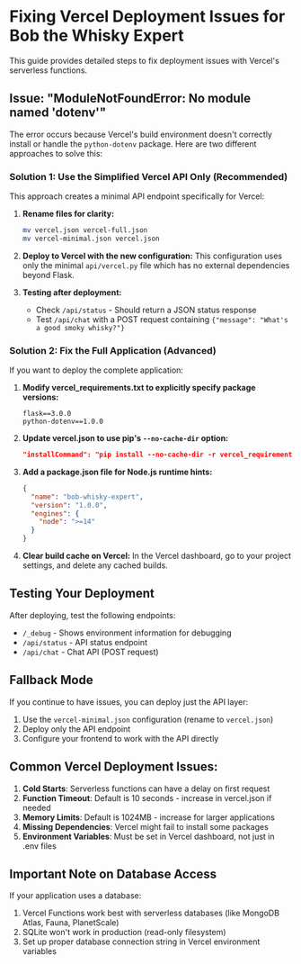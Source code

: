 # Fixing Vercel Deployment Issues for Bob the Whisky Expert

This guide provides detailed steps to fix deployment issues with Vercel's serverless functions.

## Issue: "ModuleNotFoundError: No module named 'dotenv'"

The error occurs because Vercel's build environment doesn't correctly install or handle the `python-dotenv` package. Here are two different approaches to solve this:

### Solution 1: Use the Simplified Vercel API Only (Recommended)

This approach creates a minimal API endpoint specifically for Vercel:

1. **Rename files for clarity:**
   ```bash
   mv vercel.json vercel-full.json
   mv vercel-minimal.json vercel.json
   ```

2. **Deploy to Vercel with the new configuration:**
   This configuration uses only the minimal `api/vercel.py` file which has no external dependencies beyond Flask.

3. **Testing after deployment:**
   - Check `/api/status` - Should return a JSON status response
   - Test `/api/chat` with a POST request containing `{"message": "What's a good smoky whisky?"}`
   
### Solution 2: Fix the Full Application (Advanced)

If you want to deploy the complete application:

1. **Modify vercel_requirements.txt to explicitly specify package versions:**
   ```
   flask==3.0.0
   python-dotenv==1.0.0
   ```

2. **Update vercel.json to use pip's `--no-cache-dir` option:**
   ```json
   "installCommand": "pip install --no-cache-dir -r vercel_requirements.txt",
   ```

3. **Add a package.json file for Node.js runtime hints:**
   ```json
   {
     "name": "bob-whisky-expert",
     "version": "1.0.0",
     "engines": {
       "node": ">=14"
     }
   }
   ```

4. **Clear build cache on Vercel:**
   In the Vercel dashboard, go to your project settings, and delete any cached builds.

## Testing Your Deployment

After deploying, test the following endpoints:

- `/_debug` - Shows environment information for debugging
- `/api/status` - API status endpoint
- `/api/chat` - Chat API (POST request)

## Fallback Mode

If you continue to have issues, you can deploy just the API layer:

1. Use the `vercel-minimal.json` configuration (rename to `vercel.json`)
2. Deploy only the API endpoint
3. Configure your frontend to work with the API directly

## Common Vercel Deployment Issues:

1. **Cold Starts**: Serverless functions can have a delay on first request
2. **Function Timeout**: Default is 10 seconds - increase in vercel.json if needed
3. **Memory Limits**: Default is 1024MB - increase for larger applications
4. **Missing Dependencies**: Vercel might fail to install some packages
5. **Environment Variables**: Must be set in Vercel dashboard, not just in .env files

## Important Note on Database Access

If your application uses a database:

1. Vercel Functions work best with serverless databases (like MongoDB Atlas, Fauna, PlanetScale)
2. SQLite won't work in production (read-only filesystem)
3. Set up proper database connection string in Vercel environment variables